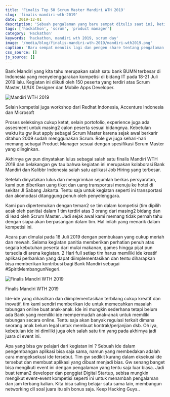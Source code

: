 ```yaml
---
title: 'Finalis Top 50 Scrum Master Mandiri WTH 2019'
slug: 'finalis-mandiri-wth-2019'
date: 2019-12-01
description: 'Sebuah pengalaman yang baru sempat ditulis saat ini, ketika mengikuti Bank Mandiri Hackathon 2019'
tags: ['hackathon', 'scrum', 'product manager']
category: 'Hackathon'
keywords: 'hackathon, mandiri wth 2019, scrum day'
image: '/media/blog/finalis-mandiri-wth-2019/mandiri-wth2019.png'
caption: 'Baru sempat menulis lagi dan pengen share tentang pengalaman hackathon yang di selenggarakan Bank Mandiri 18 - 21 Juli 2019 lalu dengan nama kegiatan Mandiri What The Hack 2019 keren kan namanya'
css_source: []
js_source: []
---
```


Bank Mandiri yang kita tahu merupakan salah satu bank BUMN terbesar di Indonesia yang menyelenggarakan kompetisi di bidang IT pada 18-21 Juli 2019 lalu. Kegiatan ini diikuti oleh 150 peserta yang terdiri atas Scrum Master, UI/UX Designer dan Mobile Apps Developer.

![Mandiri WTH 2019](/media/blog/finalis-mandiri-wth-2019/workshop-wtf.png)
<p class="text-xs-center">Selain kompetisi juga workshop dari Redhat Indonesia, Accenture Indonesia dan Microsoft</p>


Proses seleksinya cukup ketat, selain portofolio, experience juga ada assesment untuk masing2 calon peserta sesuai bidangnya. Kebetulan waktu itu gw ikut apply sebagai Scrum Master karena sejak awal berkarir ditahun 2009 sudah menggunakan Scrum. Role gw juga sehari-hari memang sebagai Product Manager sesuai dengan spesifikasi Scrum Master yang diinginkan.

Akhirnya gw pun dinyatakan lulus sebagai salah satu finalis Mandiri WTH 2019 dan belakangan gw tau bahwa kegiatan ini merupakan kolaborasi Bank Mandiri dan Kalibbr Indonesia salah satu aplikasi Job Hiring yang terbesar.

Setelah dinyatakan lulus dan mengirimkan sejumlah berkas persyaratan, kami pun diberikan uang tiket dan uang transportasi menuju ke hotel di sekitar Jl Sabang Jakarta. Tentu saja untuk kegiatan seperti ini transportasi dan akomodasi ditanggung penuh oleh penyelenggara.

Kami pun dipertemukan dengan teman2 se tim dalam kompetisi (tim dipilih acak oleh panitia) dalam 1 tim terdiri atas 3 orang dari masing2 bidang dan di lead oleh Scrum Master. Jadi sejak awal kami memang tidak pernah tahu dengan siapa akan berpasangan dalam tim. Hal inilah yang menarik dalam kompetisi ini.

Acara pun dimulai pada 18 Juli 2019 dengan pembukaan yang cukup meriah dan mewah. Selama kegiatan panitia memberikan perhatian penuh atas segala kebutuhan peserta dari mulai makanan, games hingga pijat pun tersedia di arena kegiatan. 2 Hari full setiap tim harus memiliki ide kreatif aplikasi perbankan yang dapat diimplementasikan dan tentu diharapkan bisa memberikan kontribusi bagi Bank Mandiri sebagai #SpiritMembangunNegeri.

![Finalis Mandiri WTH 2019](/media/blog/finalis-mandiri-wth-2019/finalis.png)
<p class="text-xs-center">Finalis Mandiri WTH 2019</p>


Ide-ide yang dihasilkan dan diimplementasikan terbilang cukup kreatif dan inovatif, tim kami sendiri memberikan ide untuk memecahkan masalah tabungan online buat anak-anak. Ide ini mungkin sederhana tetapi belum ada Bank yang memiliki ide mempermudah anak-anak untuk memiliki tabungan secara online. Tentu saja akan banyak regulasi terkait dimana seorang anak belum legal untuk membuat kontrak/perjanjian dsb. Oh iya, kebetulan ide ini dimiliki juga oleh salah satu tim yang pada akhirnya jadi juara di event ini.

Apa yang bisa gw pelajari dari kegiatan ini ? Sebuah ide dalam pengembangan aplikasi bisa saja sama, namun yang membedakan adalah cara mengeksekusi ide tersebut. Tim gw sedikit kurang dalam eksekusi ide tersebut dan membuat aplikasi yang dibuat menjadi bias. Gw senang banget bisa mengikuti event ini dengan pengalaman yang tentu saja luar biasa. Jadi buat teman2 developer dan penggiat Digital Startup, sebisa mungkin mengikut event-event kompetisi seperti ini untuk menambah pengalaman dan jam terbang kalian. Kita bisa saling belajar satu sama lain, membangun networking dll soal juara itu sih bonus saja. Keep Hacking Guys..

